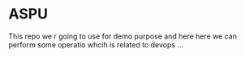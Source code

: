# ASPU
This repo we r going to use  for demo purpose and here 
here we can perform some operatio whcih is related to devops 
...
